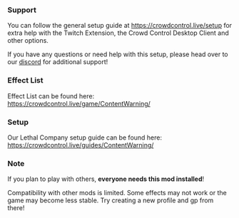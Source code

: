 ### Support

You can follow the general setup guide at https://crowdcontrol.live/setup for extra help with the Twitch Extension, the Crowd Control Desktop Client and other options.

If you have any questions or need help with this setup, please head over to our [discord](https://discord.warp.world/) for additional support!


### Effect List
Effect List can be found here: https://crowdcontrol.live/game/ContentWarning/


### Setup
Our Lethal Company setup guide can be found here: https://crowdcontrol.live/guides/ContentWarning/

### Note

If you plan to play with others, **everyone needs this mod installed**!

Compatibility with other mods is limited. Some effects may not work or the game may become less stable. Try creating a new profile and gp from there!